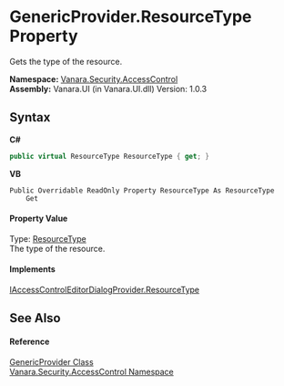 # GenericProvider.ResourceType Property 
 

Gets the type of the resource.

**Namespace:**&nbsp;<a href="62a937f8-234b-6e15-2f22-272a8ae206a7">Vanara.Security.AccessControl</a><br />**Assembly:**&nbsp;Vanara.UI (in Vanara.UI.dll) Version: 1.0.3

## Syntax

**C#**<br />
``` C#
public virtual ResourceType ResourceType { get; }
```

**VB**<br />
``` VB
Public Overridable ReadOnly Property ResourceType As ResourceType
	Get
```


#### Property Value
Type: <a href="http://msdn2.microsoft.com/en-us/library/3hbb3b03" target="_blank">ResourceType</a><br />The type of the resource.

#### Implements
<a href="19cf1cce-439a-2298-f3b9-dfb9376ecf1a">IAccessControlEditorDialogProvider.ResourceType</a><br />

## See Also


#### Reference
<a href="b8d8d51e-378b-9b9d-583d-4216609b4738">GenericProvider Class</a><br /><a href="62a937f8-234b-6e15-2f22-272a8ae206a7">Vanara.Security.AccessControl Namespace</a><br />
